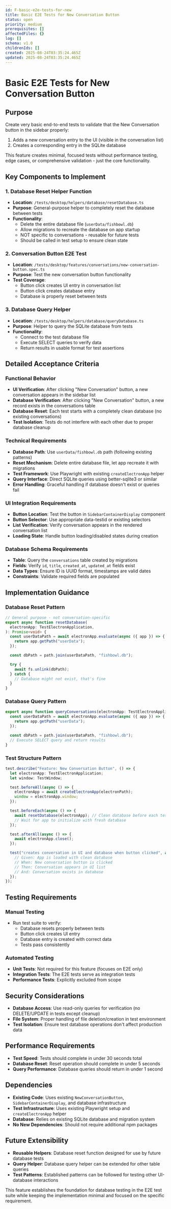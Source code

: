 ```yaml
---
id: F-basic-e2e-tests-for-new
title: Basic E2E Tests for New Conversation Button
status: open
priority: medium
prerequisites: []
affectedFiles: {}
log: []
schema: v1.0
childrenIds: []
created: 2025-08-24T03:35:24.465Z
updated: 2025-08-24T03:35:24.465Z
---
```


# Basic E2E Tests for New Conversation Button

## Purpose

Create very basic end-to-end tests to validate that the New Conversation button in the sidebar properly:

1. Adds a new conversation entry to the UI (visible in the conversation list)
2. Creates a corresponding entry in the SQLite database

This feature creates minimal, focused tests without performance testing, edge cases, or comprehensive validation - just the core functionality.

## Key Components to Implement

### 1. Database Reset Helper Function

- **Location**: `/tests/desktop/helpers/database/resetDatabase.ts`
- **Purpose**: General-purpose helper to completely reset the database between tests
- **Functionality**:
  - Delete the entire database file (`userData/fishbowl.db`)
  - Allow migrations to recreate the database on app startup
  - NOT specific to conversations - reusable for future tests
  - Should be called in test setup to ensure clean state

### 2. Conversation Button E2E Test

- **Location**: `/tests/desktop/features/conversations/new-conversation-button.spec.ts`
- **Purpose**: Test the new conversation button functionality
- **Test Coverage**:
  - Button click creates UI entry in conversation list
  - Button click creates database entry
  - Database is properly reset between tests

### 3. Database Query Helper

- **Location**: `/tests/desktop/helpers/database/queryDatabase.ts`
- **Purpose**: Helper to query the SQLite database from tests
- **Functionality**:
  - Connect to the test database file
  - Execute SELECT queries to verify data
  - Return results in usable format for test assertions

## Detailed Acceptance Criteria

### Functional Behavior

- **UI Verification**: After clicking "New Conversation" button, a new conversation appears in the sidebar list
- **Database Verification**: After clicking "New Conversation" button, a new record exists in the conversations table
- **Database Reset**: Each test starts with a completely clean database (no existing conversations)
- **Test Isolation**: Tests do not interfere with each other due to proper database cleanup

### Technical Requirements

- **Database Path**: Use `userData/fishbowl.db` path (following existing patterns)
- **Reset Mechanism**: Delete entire database file, let app recreate it with migrations
- **Test Framework**: Use Playwright with existing `createElectronApp` helper
- **Query Interface**: Direct SQLite queries using better-sqlite3 or similar
- **Error Handling**: Graceful handling if database doesn't exist or queries fail

### UI Integration Requirements

- **Button Location**: Test the button in `SidebarContainerDisplay` component
- **Button Selector**: Use appropriate data-testid or existing selectors
- **List Verification**: Verify conversation appears in the rendered conversation list
- **Loading State**: Handle button loading/disabled states during creation

### Database Schema Requirements

- **Table**: Query the `conversations` table created by migrations
- **Fields**: Verify `id`, `title`, `created_at`, `updated_at` fields exist
- **Data Types**: Ensure ID is UUID format, timestamps are valid dates
- **Constraints**: Validate required fields are populated

## Implementation Guidance

### Database Reset Pattern

```typescript
// General purpose - not conversation-specific
export async function resetDatabase(
  electronApp: TestElectronApplication,
): Promise<void> {
  const userDataPath = await electronApp.evaluate(async ({ app }) => {
    return app.getPath("userData");
  });

  const dbPath = path.join(userDataPath, "fishbowl.db");

  try {
    await fs.unlink(dbPath);
  } catch {
    // Database might not exist, that's fine
  }
}
```

### Database Query Pattern

```typescript
export async function queryConversations(electronApp: TestElectronApplication) {
  const userDataPath = await electronApp.evaluate(async ({ app }) => {
    return app.getPath("userData");
  });

  const dbPath = path.join(userDataPath, "fishbowl.db");
  // Execute SELECT query and return results
}
```

### Test Structure Pattern

```typescript
test.describe("Feature: New Conversation Button", () => {
  let electronApp: TestElectronApplication;
  let window: TestWindow;

  test.beforeAll(async () => {
    electronApp = await createElectronApp(electronPath);
    window = electronApp.window;
  });

  test.beforeEach(async () => {
    await resetDatabase(electronApp); // Clean database before each test
    // Wait for app to initialize with fresh database
  });

  test.afterAll(async () => {
    await electronApp.close();
  });

  test("creates conversation in UI and database when button clicked", async () => {
    // Given: App is loaded with clean database
    // When: New conversation button is clicked
    // Then: Conversation appears in UI list
    // And: Conversation exists in database
  });
});
```

## Testing Requirements

### Manual Testing

- Run test suite to verify:
  - Database resets properly between tests
  - Button click creates UI entry
  - Database entry is created with correct data
  - Tests pass consistently

### Automated Testing

- **Unit Tests**: Not required for this feature (focuses on E2E only)
- **Integration Tests**: The E2E tests serve as integration tests
- **Performance Tests**: Explicitly excluded from scope

## Security Considerations

- **Database Access**: Use read-only queries for verification (no DELETE/UPDATE in tests except cleanup)
- **File System**: Proper handling of file deletion/creation in test environment
- **Test Isolation**: Ensure test database operations don't affect production data

## Performance Requirements

- **Test Speed**: Tests should complete in under 30 seconds total
- **Database Reset**: Reset operation should complete in under 5 seconds
- **Query Performance**: Database queries should return in under 1 second

## Dependencies

- **Existing Code**: Uses existing `NewConversationButton`, `SidebarContainerDisplay`, and database infrastructure
- **Test Infrastructure**: Uses existing Playwright setup and `createElectronApp` helper
- **Database**: Relies on existing SQLite database and migration system
- **No New Dependencies**: Should not require additional npm packages

## Future Extensibility

- **Reusable Helpers**: Database reset function designed for use by future database tests
- **Query Helper**: Database query helper can be extended for other table queries
- **Test Patterns**: Established patterns can be followed for testing other UI-database interactions

This feature establishes the foundation for database testing in the E2E test suite while keeping the implementation minimal and focused on the specific requirement.
